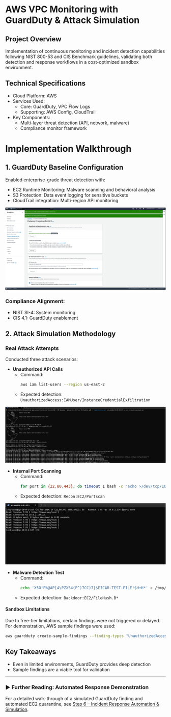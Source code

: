 # AWS VPC Monitoring with GuardDuty & Attack Simulation

## Project Overview
Implementation of continuous monitoring and incident detection capabilities following NIST 800-53 and CIS Benchmark guidelines, validating both detection and response workflows in a cost-optimized sandbox environment.

## Technical Specifications
- Cloud Platform: AWS
- Services Used:
  - Core: GuardDuty, VPC Flow Logs
  - Supporting: AWS Config, CloudTrail
- Key Components:
  - Multi-layer threat detection (API, network, malware)
  - Compliance monitor framework

# Implementation Walkthrough

## 1. GuardDuty Baseline Configuration
Enabled enterprise-grade threat detection with:
- EC2 Runtime Monitoring: Malware scanning and behavioral analysis
- S3 Protection: Data event logging for sensitive buckets
- CloudTrail integration: Multi-region API monitoring

![](https://github.com/ChadVanHalen/Tech-Portfolio/blob/main/projects/AWS%20VPC%20Hardening%20NIST%20CIS%20Compliance/images/Step%203/2%20Enable%20EC2%20Malware%20Scans%20in%20GuardDuty.png)

### Compliance Alignment:
- NIST SI-4: System monitoring
- CIS 4.1: GuardDuty enablement

## 2. Attack Simulation Methodology

### Real Attack Attempts
Conducted three attack scenarios:
- **Unauthorized API Calls**
  - Command:
    ```bash
    aws iam list-users --region us-east-2
    ```
  - Expected detection: `UnauthorizedAccess:IAMUser/InstanceCredentialExfiltration`

![](https://github.com/ChadVanHalen/Tech-Portfolio/blob/main/projects/AWS%20VPC%20Hardening%20NIST%20CIS%20Compliance/images/Step%203/7%20From%20my%20app%20server%20I%20run%20a%20few%20API%20calls%20that%20should%20trigger%20findings%20in%20GuardDuty.png)

- **Internal Port Scanning**
  - Command:
    ```bash
    for port in {22,80,443}; do timeout 1 bash -c "echo >/dev/tcp/10.0.1.15/$port"; done
    ```
  - Expected detection: `Recon:EC2/Portscan`

![](https://github.com/ChadVanHalen/Tech-Portfolio/blob/main/projects/AWS%20VPC%20Hardening%20NIST%20CIS%20Compliance/images/Step%203/8%20From%20my%20jumpbox%20to%20my%20private%20server%20I%20run%20some%20ncat%20port%20scans.png)

- **Malware Detection Test**
  - Command:
    ```bash
    echo 'X5O!P%@AP[4\PZX54(P^)7CC)7}$EICAR-TEST-FILE!$H+H*' > /tmp/eicar.txt
    ```
  - Expected detection: `Backdoor:EC2/FileHash.B*`

#### Sandbox Limitations
Due to free-tier limitations, certain findings were not triggered or delayed. For demonstration, AWS sample findings were used:
```bash
aws guardduty create-sample-findings --finding-types "UnauthorizedAccess:IAMUser/InstanceCredentialExfiltration.OutsideAWS"
```

## Key Takeaways
- Even in limited environments, GuardDuty provides deep detection
- Sample findings are a viable tool for validation

---

### ▶️ Further Reading: Automated Response Demonstration

For a detailed walk-through of a simulated GuardDuty finding and automated EC2 quarantine, see [Step 6 – Incident Response Automation & Simulation](https://github.com/ChadVanHalen/Tech-Portfolio/blob/main/projects/AWS%20VPC%20Hardening%20NIST%20CIS%20Compliance/steps/6%20Simulated%20Detection%20Response/README.md).
